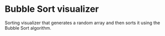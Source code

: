 # Bubble Sort visualizer

Sorting visualizer that generates a random array and then sorts it using the Bubble Sort algorithm.

